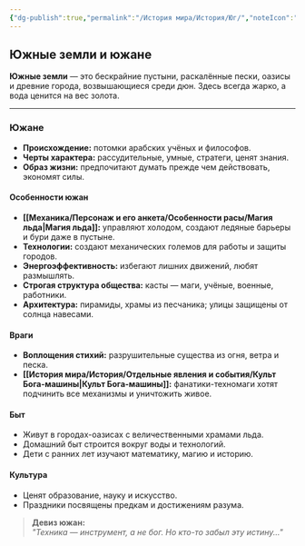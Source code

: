 ```yaml
---
{"dg-publish":true,"permalink":"/История мира/История/Юг/","noteIcon":"","created":"2025-09-09T20:36:43.747+03:00","updated":"2025-09-09T13:02:51.480+03:00"}
---
```


## Южные земли и южане

**Южные земли** — это бескрайние пустыни, раскалённые пески, оазисы и древние города, возвышающиеся среди дюн. Здесь всегда жарко, а вода ценится на вес золота.

---

### Южане

- **Происхождение:** потомки арабских учёных и философов.
- **Черты характера:** рассудительные, умные, стратеги, ценят знания.
- **Образ жизни:** предпочитают думать прежде чем действовать, экономят силы.

#### Особенности южан

- **[[Механика/Персонаж и его анкета/Особенности расы/Магия льда\|Магия льда]]:** управляют холодом, создают ледяные барьеры и бури даже в пустыне.
- **Технологии:** создают механических големов для работы и защиты городов.
- **Энергоэффективность:** избегают лишних движений, любят размышлять.
- **Строгая структура общества:** касты — маги, учёные, военные, работники.
- **Архитектура:** пирамиды, храмы из песчаника; улицы защищены от солнца навесами.

#### Враги

- **Воплощения стихий:** разрушительные существа из огня, ветра и песка.
- **[[История мира/История/Отдельные явления и события/Культ Бога-машины\|Культ Бога-машины]]:** фанатики-техномаги хотят подчинить все механизмы и уничтожить живое.

#### Быт

- Живут в городах-оазисах с величественными храмами льда.
- Домашний быт строится вокруг воды и технологий.
- Дети с ранних лет изучают математику, магию и историю.

#### Культура

- Ценят образование, науку и искусство.
- Праздники посвящены предкам и достижениям разума.

> **Девиз южан:**  
> _"Техника — инструмент, а не бог. Но кто-то забыл эту истину..."_
